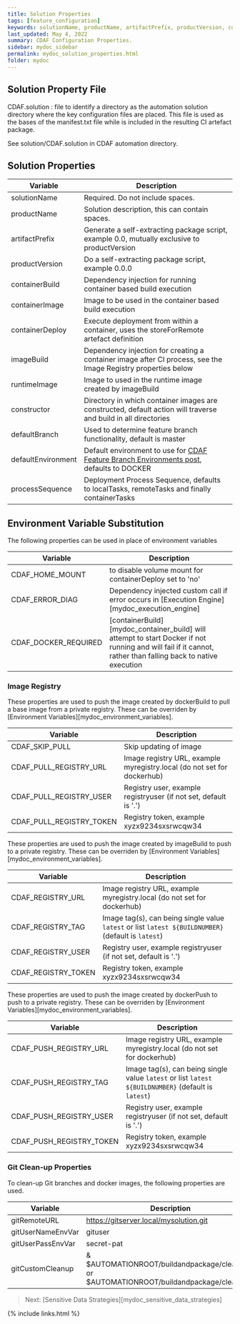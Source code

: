 ```yaml
---
title: Solution Properties
tags: [feature_configuration]
keywords: solutionName, productName, artifactPrefix, productVersion, containerBuild, containerImage, containerDeploy, imageBuild, runtimeImage, constructor, defaultBranch, defaultEnvironment, processSequence, CDAF_HOME_MOUNT, CDAF_ERROR_DIAG, CDAF_DOCKER_REQUIRED, CDAF_SKIP_PULL, CDAF_PULL_REGISTRY_URL, CDAF_PULL_REGISTRY_USER, CDAF_PULL_REGISTRY_TOKEN, CDAF_REGISTRY_URL, CDAF_REGISTRY_TAG, CDAF_REGISTRY_USER, CDAF_REGISTRY_TOKEN, CDAF_PULL_REGISTRY_URL, CDAF_PULL_REGISTRY_TAG, CDAF_PULL_REGISTRY_USER, CDAF_PULL_REGISTRY_TOKEN, gitRemoteURL, gitUserNameEnvVar, gitUserPassEnvVar, gitCustomCleanup
last_updated: May 4, 2022
summary: CDAF Configuration Properties.
sidebar: mydoc_sidebar
permalink: mydoc_solution_properties.html
folder: mydoc
---
```


## Solution Property File

CDAF.solution : file to identify a directory as the automation solution directory where the key configuration files are placed. This file is used as the bases of the manifest.txt file while is included in the resulting CI artefact package.

See solution/CDAF.solution in CDAF automation directory.

## Solution Properties

| Variable                  | Description
|---------------------------|------------
| solutionName              | Required. Do not include spaces.
| productName               | Solution description, this can contain spaces.
| artifactPrefix            | Generate a self-extracting package script, example 0.0, mutually exclusive to productVersion
| productVersion            | Do a self-extracting package script, example 0.0.0
| containerBuild            | Dependency injection for running container based build execution
| containerImage            | Image to be used in the container based build execution
| containerDeploy           | Execute deployment from within a container, uses the storeForRemote artefact definition
| imageBuild                | Dependency injection for creating a container image after CI process, see the Image Registry properties below
| runtimeImage              | Image to used in the runtime image created by imageBuild
| constructor               | Directory in which container images are constructed, default action will traverse and build in all directories
| defaultBranch             | Used to determine feature branch functionality, default is master
| defaultEnvironment        | Default environment to use for [CDAF Feature Branch Environments post](https://blog.cdaf.io/posts/2022-02-20-feature-branch-environments/), defaults to DOCKER
| processSequence           | Deployment Process Sequence, defaults to localTasks, remoteTasks and finally containerTasks

## Environment Variable Substitution

The following properties can be used in place of environment variables 

| Variable                  | Description
|---------------------------|------------
| CDAF_HOME_MOUNT           | to disable volume mount for containerDeploy set to 'no'
| CDAF_ERROR_DIAG           | Dependency injected custom call if error occurs in [Execution Engine][mydoc_execution_engine]
| CDAF_DOCKER_REQUIRED      | [containerBuild][mydoc_container_build] will attempt to start Docker if not running and will fail if it cannot, rather than falling back to native execution

### Image Registry

These properties are used to push the image created by dockerBuild to pull a base image from a private registry. These can be overriden by [Environment Variables][mydoc_environment_variables].

| Variable                  | Description
|---------------------------|------------
| CDAF_SKIP_PULL            | Skip updating of image
| CDAF_PULL_REGISTRY_URL    | Image registry URL, example myregistry.local (do not set for dockerhub)
| CDAF_PULL_REGISTRY_USER   | Registry user, example registryuser (if not set, default is '.')
| CDAF_PULL_REGISTRY_TOKEN  | Registry token, example xyzx9234sxsrwcqw34

These properties are used to push the image created by imageBuild to push to a private registry. These can be overriden by [Environment Variables][mydoc_environment_variables].

| Variable                  | Description
|---------------------------|------------
| CDAF_REGISTRY_URL         | Image registry URL, example myregistry.local (do not set for dockerhub)
| CDAF_REGISTRY_TAG         | Image tag(s), can being single value `latest` or list `latest ${BUILDNUMBER}` (default is `latest`)
| CDAF_REGISTRY_USER        | Registry user, example registryuser (if not set, default is '.')
| CDAF_REGISTRY_TOKEN       | Registry token, example xyzx9234sxsrwcqw34

These properties are used to push the image created by dockerPush to push to a private registry. These can be overriden by [Environment Variables][mydoc_environment_variables].

| Variable                  | Description
|---------------------------|------------
| CDAF_PUSH_REGISTRY_URL    | Image registry URL, example myregistry.local (do not set for dockerhub)
| CDAF_PUSH_REGISTRY_TAG    | Image tag(s), can being single value `latest` or list `latest ${BUILDNUMBER}` (default is `latest`)
| CDAF_PUSH_REGISTRY_USER   | Registry user, example registryuser (if not set, default is '.')
| CDAF_PUSH_REGISTRY_TOKEN  | Registry token, example xyzx9234sxsrwcqw34

### Git Clean-up Properties

To clean-up Git branches and docker images, the following properties are used.

| Variable                  | Description
|---------------------------|------------
| gitRemoteURL              | https://gitserver.local/mysolution.git
| gitUserNameEnvVar         | gituser
| gitUserPassEnvVar         | secret-pat
| gitCustomCleanup          | & $AUTOMATIONROOT/buildandpackage/clean.ps1 or $AUTOMATIONROOT/buildandpackage/clean.sh

> Next: [Sensitive Data Strategies][mydoc_sensitive_data_strategies]

{% include links.html %}
